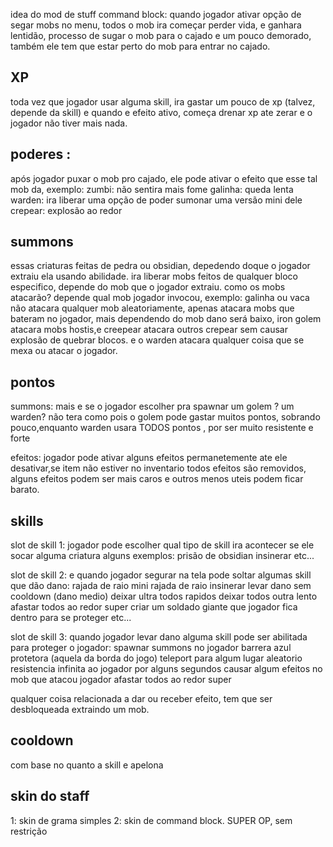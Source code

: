 idea do mod de stuff command block: quando jogador ativar opção de segar mobs no menu, todos o mob ira começar perder vida, e ganhara lentidão, processo de sugar o mob para o cajado e um pouco demorado, também ele tem que estar perto do mob para entrar no cajado.


## XP 
toda vez que jogador usar alguma skill, ira gastar um pouco de xp (talvez, depende da skill)
e quando e efeito ativo, começa drenar xp ate zerar e o jogador não tiver mais nada.

## poderes : 
após jogador puxar o mob pro cajado, ele pode ativar o efeito que esse tal mob da, exemplo:
zumbi: não sentira mais fome
galinha: queda lenta
warden: ira liberar uma opção de poder sumonar uma versão mini dele
crepear: explosão ao redor

## summons 
 essas criaturas feitas de pedra ou obsidian, depedendo doque o jogador extraiu ela usando abilidade.
 ira liberar mobs feitos de qualquer bloco especifico, depende do mob que o jogador extraiu.
 como os mobs atacarão?
 depende qual mob jogador invocou, exemplo:
  galinha ou vaca não atacara qualquer mob aleatoriamente, apenas atacara mobs que bateram no jogador,
  mais dependendo do mob dano será baixo,
  iron golem atacara mobs hostis,e creepear atacara outros crepear sem causar explosão de quebrar blocos.
  e o warden atacara qualquer coisa que se mexa ou atacar o jogador.

## pontos 
summons: 
 mais e se o jogador escolher pra spawnar um golem ? um warden? 
 não tera como pois o golem pode gastar muitos pontos, sobrando pouco,enquanto warden usara TODOS pontos , por ser muito resistente e forte

efeitos:
 jogador pode ativar alguns efeitos permanetemente ate ele desativar,se item não estiver no inventario todos efeitos são removidos, alguns efeitos podem ser mais caros e outros menos uteis podem ficar barato.

## skills

slot de skill 1:
 jogador pode escolher qual tipo de skill ira acontecer se ele socar alguma criatura alguns exemplos:
  prisão de obsidian
  insinerar
  etc...

slot de skill 2:
 e quando jogador segurar na tela pode soltar algumas skill que dão dano:
  rajada de raio
  mini rajada de raio
  insinerar
  levar dano sem cooldown (dano medio)
  deixar ultra todos rapidos
  deixar todos outra lento
  afastar todos ao redor super 
  criar um soldado giante que jogador fica dentro para se proteger
  etc...

slot de skill 3: 
 quando jogador levar dano alguma skill pode ser abilitada para proteger o jogador:
  spawnar summons no jogador
  barrera azul protetora (aquela da borda do jogo)
  teleport para algum lugar aleatorio
  resistencia infinita ao jogador por alguns segundos
  causar algum efeitos no mob que atacou jogador
  afastar todos ao redor super 


qualquer coisa relacionada a dar ou receber efeito, tem que ser desbloqueada extraindo um mob.

## cooldown 
 com base no quanto a skill e apelona


## skin do staff
1: skin de grama simples 
2: skin de command block. SUPER OP, sem restrição